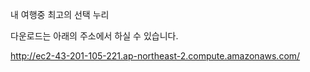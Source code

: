 내 여행중 최고의 선택 누리

다운로드는 아래의 주소에서 하실 수 있습니다.

http://ec2-43-201-105-221.ap-northeast-2.compute.amazonaws.com/